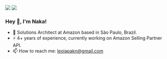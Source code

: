 [<img src="https://img.shields.io/badge/linkedin-%230077B5.svg?&style=for-the-badge&logo=linkedin&logoColor=white" />](https://www.linkedin.com/in/leonardonakagawa)
[<img src="https://img.shields.io/badge/Medium-12100E?style=for-the-badge&logo=medium&logoColor=white" />](https://leonaka.medium.com/)

### Hey 👋, I'm Naka!

- 🔭 Solutions Architect at Amazon based in São Paulo, Brazil.
- ⚡ 4+ years of experience, currently working on Amazon Selling Partner API.
- 📫 How to reach me: leojapakn@gmail.com
